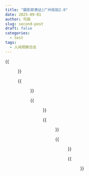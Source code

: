 ```yaml
---
title: "摄影即表达|广州街拍2.0"
date: 2025-09-01
author: 可辰
slug: second-post
draft: false
categories:
  - test
tags:
  - 人间观察日志
---
```


{{<figure src="/images/Guangzhou/2025-09-01,01.jpg" title="2025年9月1日，开学日便利店前的女孩们" width="720">}}

{{<figure src="/images/Guangzhou/2025-09-01,02.jpg" title="2025年9月1日，一前一后回家吃饭的两个男孩" width="720">}}

{{<figure src="/images/Guangzhou/2025-09-01,03.jpg" title="2025年9月1日，水果摊前后的人们" width="720">}}

{{<figure src="/images/Guangzhou/2025-09-01,04.jpg" title="2025年9月1日，旅行社前看出行计划的老人家们" width="720">}}

{{<figure src="/images/Guangzhou/2025-09-01,05.jpg" title="2025年9月1日，正午单位连廊的绿光" width="720">}}

{{<figure src="/images/Guangzhou/2025-09-01,06.jpg" title="2025年8月31日，麓湖公园的晚霞" width="720">}}